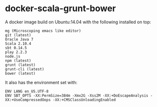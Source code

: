 docker-scala-grunt-bower
========================

A docker image build on Ubuntu:14.04 with the following installed on top:

    mg (Microscoping emacs like editor)
    git (latest)
    Oracle Java 7
    Scala 2.10.4
    sbt 0.14.5
    play 2.2.3
    node.js
    npm (latest)
    grunt (latest)
    grunt-cli (latest)
    bower (latest)

It also has the environment set with:

    ENV LANG en_US.UTF-8
    ENV SBT_OPTS -XX:PermSize=384m -Xmx2G -Xss2M -XX:+DoEscapeAnalysis -XX:+UseCompressedOops -XX:+CMSClassUnloadingEnabled

